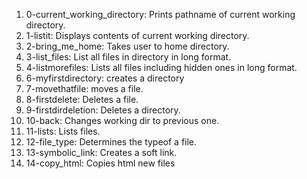 1. 0-current_working_directory: Prints pathname of current working directory.
2. 1-listit: Displays contents of current working directory.
3. 2-bring_me_home: Takes user to home directory.
4. 3-list_files: List all files in directory in long format.
5. 4-listmorefiles: Lists all files including hidden ones in long format.
6. 6-myfirstdirectory: creates a directory
7. 7-movethatfile: moves a file.
8. 8-firstdelete: Deletes a file.
9. 9-firstdirdeletion: Deletes a directory.
10. 10-back: Changes working dir to previous one.
11. 11-lists: Lists files.
12. 12-file_type: Determines the typeof a file.
13. 13-symbolic_link: Creates a soft link.
14. 14-copy_html: Copies html new files
